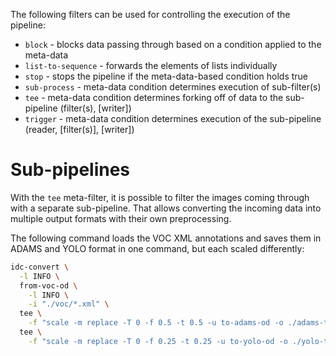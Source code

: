 The following filters can be used for controlling the execution of the
pipeline:

* `block` - blocks data passing through based on a condition applied to the meta-data
* `list-to-sequence` - forwards the elements of lists individually
* `stop` - stops the pipeline if the meta-data-based condition holds true
* `sub-process` - meta-data condition determines execution of sub-filter(s)
* `tee` - meta-data condition determines forking off of data to the sub-pipeline (filter(s), [writer])
* `trigger` - meta-data condition determines execution of the sub-pipeline (reader, [filter(s)], [writer])


# Sub-pipelines

With the `tee` meta-filter, it is possible to filter the images coming through with a separate
sub-pipeline. That allows converting the incoming data into multiple output formats with
their own preprocessing.

The following command loads the VOC XML annotations and saves them in ADAMS and YOLO format
in one command, but each scaled differently:

```bash
idc-convert \
  -l INFO \
  from-voc-od \
    -l INFO \
    -i "./voc/*.xml" \
  tee \
    -f "scale -m replace -T 0 -f 0.5 -t 0.5 -u to-adams-od -o ./adams-tee/" \
  tee \
    -f "scale -m replace -T 0 -f 0.25 -t 0.25 -u to-yolo-od -o ./yolo-tee/ --labels ./yolo-tee/labels.txt"
```
